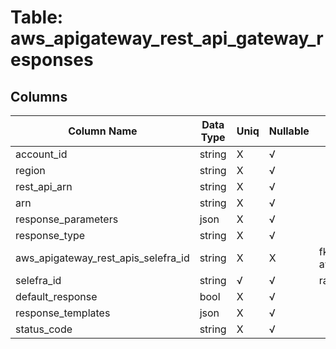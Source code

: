 # Table: aws_apigateway_rest_api_gateway_responses

## Columns 

|  Column Name   |  Data Type  | Uniq | Nullable | Description | 
|  ----  | ----  | ----  | ----  | ---- | 
| account_id | string | X | √ |  | 
| region | string | X | √ |  | 
| rest_api_arn | string | X | √ |  | 
| arn | string | X | √ |  | 
| response_parameters | json | X | √ |  | 
| response_type | string | X | √ |  | 
| aws_apigateway_rest_apis_selefra_id | string | X | X | fk to aws_apigateway_rest_apis.selefra_id | 
| selefra_id | string | √ | √ | random id | 
| default_response | bool | X | √ |  | 
| response_templates | json | X | √ |  | 
| status_code | string | X | √ |  | 


